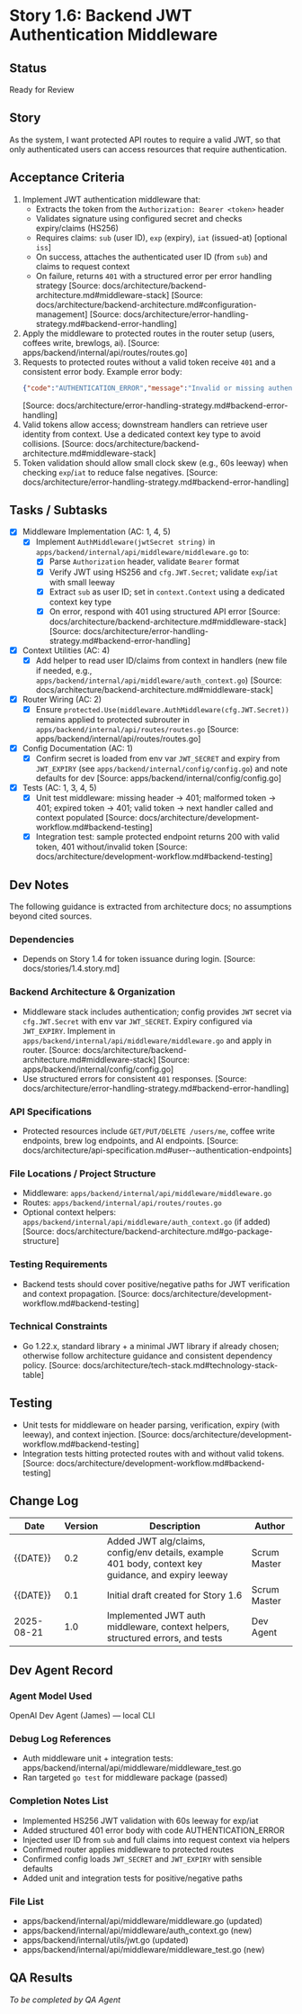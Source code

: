 # Story 1.6: Backend JWT Authentication Middleware

## Status
Ready for Review

## Story
As the system, I want protected API routes to require a valid JWT, so that only authenticated users can access resources that require authentication.

## Acceptance Criteria
1. Implement JWT authentication middleware that:
   - Extracts the token from the `Authorization: Bearer <token>` header
   - Validates signature using configured secret and checks expiry/claims (HS256)
   - Requires claims: `sub` (user ID), `exp` (expiry), `iat` (issued-at) [optional `iss`]
   - On success, attaches the authenticated user ID (from `sub`) and claims to request context
   - On failure, returns `401` with a structured error per error handling strategy
   [Source: docs/architecture/backend-architecture.md#middleware-stack] [Source: docs/architecture/backend-architecture.md#configuration-management] [Source: docs/architecture/error-handling-strategy.md#backend-error-handling]
2. Apply the middleware to protected routes in the router setup (users, coffees write, brewlogs, ai). [Source: apps/backend/internal/api/routes/routes.go]
3. Requests to protected routes without a valid token receive `401` and a consistent error body. Example error body:
   ```json
   {"code":"AUTHENTICATION_ERROR","message":"Invalid or missing authentication token"}
   ```
   [Source: docs/architecture/error-handling-strategy.md#backend-error-handling]
4. Valid tokens allow access; downstream handlers can retrieve user identity from context. Use a dedicated context key type to avoid collisions. [Source: docs/architecture/backend-architecture.md#middleware-stack]
5. Token validation should allow small clock skew (e.g., 60s leeway) when checking `exp`/`iat` to reduce false negatives. [Source: docs/architecture/error-handling-strategy.md#backend-error-handling]

## Tasks / Subtasks
- [x] Middleware Implementation (AC: 1, 4, 5)
  - [x] Implement `AuthMiddleware(jwtSecret string)` in `apps/backend/internal/api/middleware/middleware.go` to:
    - [x] Parse `Authorization` header, validate `Bearer` format
    - [x] Verify JWT using HS256 and `cfg.JWT.Secret`; validate `exp`/`iat` with small leeway
    - [x] Extract `sub` as user ID; set in `context.Context` using a dedicated context key type
    - [x] On error, respond with 401 using structured API error
    [Source: docs/architecture/backend-architecture.md#middleware-stack] [Source: docs/architecture/error-handling-strategy.md#backend-error-handling]
- [x] Context Utilities (AC: 4)
  - [x] Add helper to read user ID/claims from context in handlers (new file if needed, e.g., `apps/backend/internal/api/middleware/auth_context.go`) [Source: docs/architecture/backend-architecture.md#middleware-stack]
- [x] Router Wiring (AC: 2)
  - [x] Ensure `protected.Use(middleware.AuthMiddleware(cfg.JWT.Secret))` remains applied to protected subrouter in `apps/backend/internal/api/routes/routes.go` [Source: apps/backend/internal/api/routes/routes.go]
- [x] Config Documentation (AC: 1)
  - [x] Confirm secret is loaded from env var `JWT_SECRET` and expiry from `JWT_EXPIRY` (see `apps/backend/internal/config/config.go`) and note defaults for dev [Source: apps/backend/internal/config/config.go]
- [x] Tests (AC: 1, 3, 4, 5)
  - [x] Unit test middleware: missing header → 401; malformed token → 401; expired token → 401; valid token → next handler called and context populated [Source: docs/architecture/development-workflow.md#backend-testing]
  - [x] Integration test: sample protected endpoint returns 200 with valid token, 401 without/invalid token [Source: docs/architecture/development-workflow.md#backend-testing]

## Dev Notes
The following guidance is extracted from architecture docs; no assumptions beyond cited sources.

### Dependencies
- Depends on Story 1.4 for token issuance during login. [Source: docs/stories/1.4.story.md]

### Backend Architecture & Organization
- Middleware stack includes authentication; config provides `JWT` secret via `cfg.JWT.Secret` with env var `JWT_SECRET`. Expiry configured via `JWT_EXPIRY`. Implement in `apps/backend/internal/api/middleware/middleware.go` and apply in router. [Source: docs/architecture/backend-architecture.md#middleware-stack] [Source: apps/backend/internal/config/config.go]
- Use structured errors for consistent `401` responses. [Source: docs/architecture/error-handling-strategy.md#backend-error-handling]

### API Specifications
- Protected resources include `GET/PUT/DELETE /users/me`, coffee write endpoints, brew log endpoints, and AI endpoints. [Source: docs/architecture/api-specification.md#user--authentication-endpoints]

### File Locations / Project Structure
- Middleware: `apps/backend/internal/api/middleware/middleware.go`
- Routes: `apps/backend/internal/api/routes/routes.go`
- Optional context helpers: `apps/backend/internal/api/middleware/auth_context.go` (if added)
[Source: docs/architecture/backend-architecture.md#go-package-structure]

### Testing Requirements
- Backend tests should cover positive/negative paths for JWT verification and context propagation. [Source: docs/architecture/development-workflow.md#backend-testing]

### Technical Constraints
- Go 1.22.x, standard library + a minimal JWT library if already chosen; otherwise follow architecture guidance and consistent dependency policy. [Source: docs/architecture/tech-stack.md#technology-stack-table]

## Testing
- Unit tests for middleware on header parsing, verification, expiry (with leeway), and context injection. [Source: docs/architecture/development-workflow.md#backend-testing]
- Integration tests hitting protected routes with and without valid tokens. [Source: docs/architecture/development-workflow.md#backend-testing]

## Change Log
| Date | Version | Description | Author |
| ---- | ------- | ----------- | ------ |
| {{DATE}} | 0.2 | Added JWT alg/claims, config/env details, example 401 body, context key guidance, and expiry leeway | Scrum Master |
| {{DATE}} | 0.1 | Initial draft created for Story 1.6 | Scrum Master |
| 2025-08-21 | 1.0 | Implemented JWT auth middleware, context helpers, structured errors, and tests | Dev Agent |

## Dev Agent Record
### Agent Model Used
OpenAI Dev Agent (James) — local CLI

### Debug Log References
- Auth middleware unit + integration tests: apps/backend/internal/api/middleware/middleware_test.go
- Ran targeted `go test` for middleware package (passed)

### Completion Notes List
- Implemented HS256 JWT validation with 60s leeway for exp/iat
- Added structured 401 error body with code AUTHENTICATION_ERROR
- Injected user ID from `sub` and full claims into request context via helpers
- Confirmed router applies middleware to protected routes
- Confirmed config loads `JWT_SECRET` and `JWT_EXPIRY` with sensible defaults
- Added unit and integration tests for positive/negative paths

### File List
- apps/backend/internal/api/middleware/middleware.go (updated)
- apps/backend/internal/api/middleware/auth_context.go (new)
- apps/backend/internal/utils/jwt.go (updated)
- apps/backend/internal/api/middleware/middleware_test.go (new)

## QA Results
_To be completed by QA Agent_

